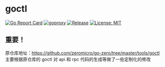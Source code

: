 # goctl

[![Go Report Card](https://goreportcard.com/badge/github.com/weitrue/goctl)](https://goreportcard.com/report/github.com/weitrue/goctl)
[![goproxy](https://goproxy.cn/stats/github.com/weitrue/goctl/badges/download-count.svg)](https://goproxy.cn/stats/github.com/weitrue/goctl/badges/download-count.svg)
[![Release](https://img.shields.io/github/v/release/sliveryou/goctl.svg?style=flat-square)](https://github.com/weitrue/goctl)
[![License: MIT](https://img.shields.io/badge/License-MIT-yellow.svg)](https://opensource.org/licenses/MIT)

## 重要！

原仓库地址：https://github.com/zeromicro/go-zero/tree/master/tools/goctl  
主要根据原仓库的 goctl 对 api 和 rpc 代码的生成等做了一些定制化的修改